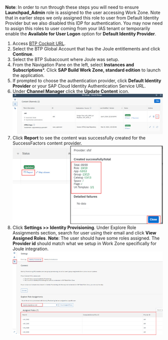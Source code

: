 **Note**: In order to run through these steps you will need to ensure **Launchpad_Admin** role is assigned to the user accessing Work Zone.  Note that in earlier steps we only assigned this role to user from Default Identity Provider but we also disabled this IDP for authentication.  You may now need to assign this roles to user coming from your IAS tenant or temporarily enable the **Available for User Logon** option for **Default Identity Provider**.

1. Access [BTP Cockpit URL](https://cockpit.btp.cloud.sap).
2. Select the BTP Global Account that has the Joule entitlements and click **Continue**.
3. Select the BTP Subaccount where Joule was setup.                        
4. From the Navigation Pane on the left, select **Instances and Subscriptions***. Click **SAP Build Work Zone, standard edition** to launch the application.   
6. If prompted to choose the authentication provider, click **Default Identity Provider** or your SAP Cloud Identity Authentication Service URL.
7. Under **Channel Manager** click the **Update Content** icon.</br>
![validate_wz_users](0-1.jpg) 
8. Click **Report** to see the content was successfully created for the SuccessFactors content provider.</br>
![validate_wz_users](0-2.jpg) 
10. Click **Settings >> Identity Provisioning**. Under Explore Role Assignments section, search for user using their email and click **View Assigned Roles**.
**Note**: The user should have some roles assigned.  The **Provider id** should match what we setup in Work Zone specifically for Joule integration.</br>
![validate_wz_users](1.jpg)

